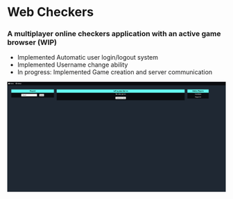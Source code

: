 # Web Checkers

### A multiplayer online checkers application with an active game browser (WIP)
* Implemented Automatic user login/logout system
* Implemented Username change ability
* In progress: Implemented Game creation and server communication

![Alt text](resources/update1.png?raw=true "Update 1")
